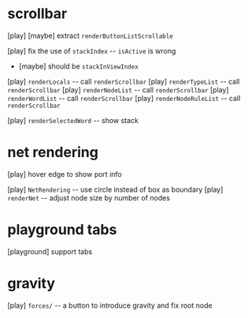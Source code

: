 # scrollbar

[play] [maybe] extract `renderButtonListScrollable`

[play] fix the use of `stackIndex` -- `isActive` is wrong

- [maybe] should be `stackInViewIndex`

[play] `renderLocals` -- call `renderScrollbar`
[play] `renderTypeList` -- call `renderScrollbar`
[play] `renderNodeList` -- call `renderScrollbar`
[play] `renderWordList` -- call `renderScrollbar`
[play] `renderNodeRuleList` -- call `renderScrollbar`

[play] `renderSelectedWord` -- show stack

# net rendering

[play] hover edge to show port info

[play] `NetRendering` -- use circle instead of box as boundary
[play] `renderNet` -- adjust node size by number of nodes

# playground tabs

[playground] support tabs

# gravity

[play] `forces/` -- a button to introduce gravity and fix root node
